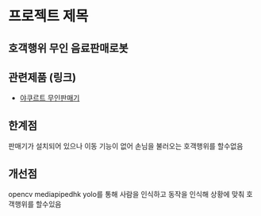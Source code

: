 프로젝트 제목
=============
호객행위 무인 음료판매로봇
-------------
## 관련제품 (링크)
- [야쿠르트 무인판매기](https://www.youtube.com/watch?v=1PDjIo9LsTE)

 ## 한계점
 판매기가 설치되어 있으나 이동 기능이 없어 손님을 불러오는 호객행위를 할수없음

 ## 개선점
opencv mediapipedhk yolo를 통해 사람을 인식하고 동작을 인식해 상황에 맞춰 호객행위를 할수있음

